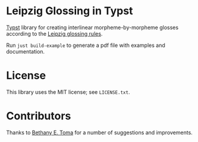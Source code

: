 # Leipzig Glossing in Typst

[Typst](https://github.com/typst/typst) library for creating interlinear
morpheme-by-morpheme glosses according to the [Leipzig glossing
rules](https://www.eva.mpg.de/lingua/pdf/Glossing-Rules.pdf).

Run `just build-example` to generate a pdf file with examples and documentation.

# License

This library uses the MIT license; see `LICENSE.txt`.

# Contributors

Thanks to [Bethany E. Toma](https://github.com/betoma) for a number of
suggestions and improvements.
